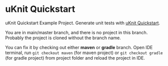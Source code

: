 # uKnit Quickstart

uKnit Quickstart Example Project. Generate unit tests with <a href="https://www.codetab.org/guide/uknit/quickstart/">uKnit Quickstart</a>.

You are in main/master branch, and there is no project in this branch. Probably the project is cloned without the branch name.

You can fix it by checking out either **maven** or **gradle** branch. Open IDE terminal, run `git checkout maven` (for maven project) or `git checkout gradle` (for gradle project) from project folder and reload the project in IDE.

